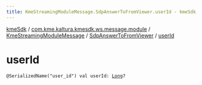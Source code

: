 ```yaml
---
title: KmeStreamingModuleMessage.SdpAnswerToFromViewer.userId - kmeSdk
---
```


[kmeSdk](../../../index.html) / [com.kme.kaltura.kmesdk.ws.message.module](../../index.html) / [KmeStreamingModuleMessage](../index.html) / [SdpAnswerToFromViewer](index.html) / [userId](./user-id.html)

# userId

`@SerializedName("user_id") val userId: `[`Long`](https://kotlinlang.org/api/latest/jvm/stdlib/kotlin/-long/index.html)`?`